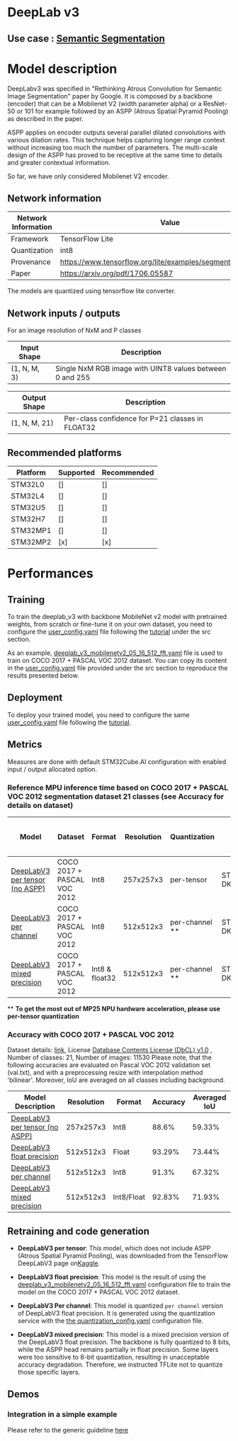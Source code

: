 # DeepLab v3

## **Use case** : [Semantic Segmentation](../README.md)

# Model description

DeepLabv3 was specified in "Rethinking Atrous Convolution for Semantic Image Segmentation" paper by Google.
It is composed by a backbone (encoder) that can be a Mobilenet V2 (width parameter alpha) or a ResNet-50 or 101 for example followed by an ASPP (Atrous Spatial Pyramid Pooling) as described in the paper.

ASPP applies on encoder outputs several parallel dilated convolutions with various dilation rates. This technique helps capturing longer range context without increasing too much the number of parameters.
The multi-scale design of the ASPP has proved to be receptive at the same time to details and greater contextual information.

So far, we have only considered Mobilenet V2 encoder.

## Network information


| Network Information     | Value                                                          |
|-------------------------|----------------------------------------------------------------|
|  Framework              | TensorFlow Lite                                                |
|  Quantization           | int8                                                           |
|  Provenance             | https://www.tensorflow.org/lite/examples/segmentation/overview |
|  Paper                  | https://arxiv.org/pdf/1706.05587                               |

The models are quantized using tensorflow lite converter.


## Network inputs / outputs


For an image resolution of NxM and P classes

| Input Shape  | Description |
|--------------| ----------- |
| (1, N, M, 3) | Single NxM RGB image with UINT8 values between 0 and 255 |

| Output Shape  | Description                                      |
|---------------|--------------------------------------------------|
| (1, N, M, 21) | Per-class confidence for P=21 classes in FLOAT32 |


## Recommended platforms


| Platform | Supported | Recommended |
|----------|--------|-----------|
| STM32L0  |[]|[]|
| STM32L4  |[]|[]|
| STM32U5  |[]|[]|
| STM32H7  |[]|[]|
| STM32MP1 |[]|[]|
| STM32MP2 |[x]|[x]|


# Performances
## Training


To train the deeplab_v3 with backbone MobileNet v2 model with pretrained weights, from scratch or fine-tune it on your own dataset, you need to configure the [user_config.yaml](../../src/user_config.yaml) file following the
[tutorial](../../README.md) under the src section.

As an example, [deeplab_v3_mobilenetv2_05_16_512_fft.yaml](./ST_pretrainedmodel_public_dataset/coco_2017_pascal_voc_2012/deeplab_v3_mobilenetv2_05_16_512_fft/deeplab_v3_mobilenetv2_05_16_512_fft_config.yaml) file is used to train on COCO 2017 + PASCAL VOC 2012 dataset. You can copy its content in the [user_config.yaml](../../src/user_config.yaml) file provided under 
the src section to reproduce the results presented below.

## Deployment

To deploy your trained model, you need to configure the same [user_config.yaml](../../src/user_config.yaml) file following the [tutorial](../../deployment/README_MPU.md).


## Metrics


Measures are done with default STM32Cube.AI configuration with enabled input / output allocated option.


### Reference **MPU** inference time based on COCO 2017 + PASCAL VOC 2012  segmentation dataset 21 classes (see Accuracy for details on dataset)
| Model                                                                                                                                                                                                          | Dataset     | Format | Resolution | Quantization   | Board             | Execution Engine | Frequency | Inference time (ms) | %NPU  | %GPU   | %CPU | X-LINUX-AI version |       Framework       |
|----------------------------------------------------------------------------------------------------------------------------------------------------------------------------------------------------------------|-------------|--------|------------|----------------|-------------------|------------------|-----------|---------------------|-------|--------|------|--------------------|-----------------------|
| [DeepLabV3 per tensor (no ASPP)](https://www.st.com/en/embedded-software/x-linux-ai.html)                                                                                                                       | COCO 2017 + PASCAL VOC 2012 | Int8   | 257x257x3  | per-tensor     | STM32MP257F-DK2   | NPU/GPU          | 1500  MHz | 52.75           | 99.2 | 0.80  | 0 | v5.1.0             | OpenVX                |                |       |        |      | v5.1.0 
| [DeepLabV3 per channel](./ST_pretrainedmodel_public_dataset/coco_2017_pascal_voc_2012/deeplab_v3_mobilenetv2_05_16_512_fft/deeplab_v3_mobilenetv2_05_16_512_fft_int8.tflite) | COCO 2017 + PASCAL VOC 2012 | Int8   | 512x512x3  | per-channel ** | STM32MP257F-DK2   | NPU/GPU          | 1500  MHz | 806.12            | 8.73| 91.27 | 0   | v5.1.0             | OpenVX                |
| [DeepLabV3 mixed precision](./ST_pretrainedmodel_public_dataset/coco_2017_pascal_voc_2012/deeplab_v3_mobilenetv2_05_16_512_fft/deeplab_v3_mobilenetv2_05_16_512_fft_int8_f32.tflite) | COCO 2017 + PASCAL VOC 2012 | Int8 & float32  | 512x512x3  | per-channel ** | STM32MP257F-DK2   | NPU/GPU          | 1500  MHz |  894.56  | 7.67 | 92.33 | 0  | v5.1.0             | OpenVX                |

** **To get the most out of MP25 NPU hardware acceleration, please use per-tensor quantization**

### Accuracy with COCO 2017 + PASCAL VOC 2012

Dataset details: [link](http://host.robots.ox.ac.uk/pascal/VOC/voc2012/), License [Database Contents License (DbCL) v1.0](https://opendatacommons.org/licenses/dbcl/1-0/) , Number of classes: 21, Number of images: 11530
Please note, that the following accuracies are evaluated on Pascal VOC 2012 validation set (val.txt), and with a preprocessing resize with interpolation method 'bilinear'.
Moreover, IoU are averaged on all classes including background.

| Model Description                                                                                                                                            | Resolution | Format     | Accuracy | Averaged IoU |
|--------------------------------------------------------------------------------------------------------------------------------------------------------------|------------|------------|----------|--------------|
| [DeepLabV3 per tensor (no ASPP)](https://www.st.com/en/embedded-software/x-linux-ai.html)                                                            | 257x257x3  | Int8       | 88.6%    | 59.33%       |
| [DeepLabV3 float precision](./ST_pretrainedmodel_public_dataset/coco_2017_pascal_voc_2012/deeplab_v3_mobilenetv2_05_16_512_fft/deeplab_v3_mobilenetv2_05_16_512_fft.h5) | 512x512x3  | Float      | 93.29%   | 73.44%       |
| [DeepLabV3 per channel](./ST_pretrainedmodel_public_dataset/coco_2017_pascal_voc_2012/deeplab_v3_mobilenetv2_05_16_512_fft/deeplab_v3_mobilenetv2_05_16_512_fft_int8.tflite) | 512x512x3  | Int8       | 91.3%    | 67.32%       |
| [DeepLabV3 mixed precision](./ST_pretrainedmodel_public_dataset/coco_2017_pascal_voc_2012/deeplab_v3_mobilenetv2_05_16_512_fft/deeplab_v3_mobilenetv2_05_16_512_fft_int8_f32.tflite) | 512x512x3  | Int8/Float | 92.83%   | 71.93%       |

## Retraining and code generation

- **DeepLabV3 per tensor**:
   This model, which does not include ASPP (Atrous Spatial Pyramid Pooling), was downloaded from the TensorFlow DeepLabV3 page on[Kaggle](https://www.kaggle.com/models/tensorflow/deeplabv3/).

- **DeepLabV3 float precision**:
   This model is the result of using the [deeplab_v3_mobilenetv2_05_16_512_fft.yaml](./ST_pretrainedmodel_public_dataset/coco_2017_pascal_voc_2012/deeplab_v3_mobilenetv2_05_16_512_fft/deeplab_v3_mobilenetv2_05_16_512_fft_config.yaml) configuration file to train the model on the COCO 2017 + PASCAL VOC 2012 dataset.

- **DeepLabV3 Per channel**:
   This model is quantized `per channel` version of DeepLabV3 float precision. It is generated using the quantization service with the [the quantization_config.yaml](../../src/config_file_examples/quantization_config.yaml) configuration file.


- **DeepLabV3 mixed precision**:
   This model is a mixed precision version of the DeepLabV3 float precision. The backbone is fully quantized to 8 bits, while the ASPP head remains partially in float precision. Some layers were too sensitive to 8-bit quantization, resulting in unacceptable accuracy degradation. Therefore, we instructed TFLite not to quantize those specific layers.

## Demos
### Integration in a simple example


Please refer to the generic guideline [here](../../deployment/README_MPU.md)




 